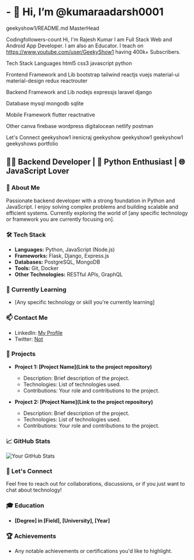 # - 👋 Hi, I’m @kumaraadarsh0001


geekyshow1/README.md
MasterHead

Codingfollowers-count
Hi, I'm Rajesh Kumar
I am Full Stack Web and Android App Developer. I am also an Educator. I teach on https://www.youtube.com/user/GeekyShow1 having 400k+ Subscribers.

Tech Stack
Languages
html5 css3 javascript python

Frontend Framework and Lib
bootstrap tailwind reactjs vuejs material-ui material-design redux reactrouter

Backend Framework and Lib
nodejs expressjs laravel django

Database
mysql mongodb sqlite

Mobile Framework
flutter reactnative

Other
canva firebase wordpress digitalocean netlify postman

Let's Connect
geekyshow1 irenicraj geekyshow geekyshow1 geekyshow1 geekyshows portfolio

## 👨‍💻 Backend Developer | 🐍 Python Enthusiast | 🌐 JavaScript Lover

### 🚀 About Me
Passionate backend developer with a strong foundation in Python and JavaScript. I enjoy solving complex problems and building scalable and efficient systems. Currently exploring the world of [any specific technology or framework you are currently focusing on].

### 🛠️ Tech Stack
- **Languages:** Python, JavaScript (Node.js)
- **Frameworks:** Flask, Django, Express.js
- **Databases:** PostgreSQL, MongoDB
- **Tools:** Git, Docker
- **Other Technologies:** RESTful APIs, GraphQL

### 🌱 Currently Learning
- [Any specific technology or skill you're currently learning]

### 📫 Contact Me
- LinkedIn: [My Profile](https://www.linkedin.com/in/aadarsh-kumar-5506802a8/)
- Twitter: [Not  ](https://twitter.com/)

### 🚀 Projects
- **Project 1: [Project Name](Link to the project repository)**
  - Description: Brief description of the project.
  - Technologies: List of technologies used.
  - Contributions: Your role and contributions to the project.

- **Project 2: [Project Name](Link to the project repository)**
  - Description: Brief description of the project.
  - Technologies: List of technologies used.
  - Contributions: Your role and contributions to the project.

### 📈 GitHub Stats
![Your GitHub Stats](https://github-readme-stats.vercel.app/api?username=your-username&show_icons=true&count_private=true&hide=contribs,prs&theme=radical)

### 🤝 Let's Connect
Feel free to reach out for collaborations, discussions, or if you just want to chat about technology!

### 🎓 Education
- **[Degree] in [Field], [University], [Year]**

### 🏆 Achievements
- Any notable achievements or certifications you'd like to highlight.


